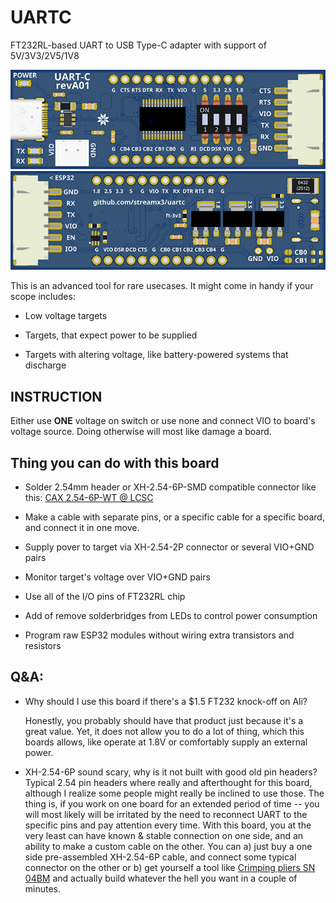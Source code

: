 # UARTC

FT232RL-based UART to USB Type-C adapter with support of 5V/3V3/2V5/1V8

[![board front mini](https://raw.githubusercontent.com/streamx3/uartc/master/images/UARTC-revA01-front-mini.png)](https://raw.githubusercontent.com/streamx3/uartc/master/images/UARTC-revA01-front.png)
[![board back mini](https://raw.githubusercontent.com/streamx3/uartc/master/images/UARTC-revA01-back-mini.png)](https://raw.githubusercontent.com/streamx3/uartc/master/images/UARTC-revA01-back.png)

This is an advanced tool for rare usecases. It might come in handy if your scope includes:

- Low voltage targets

- Targets, that expect power to be supplied

- Targets with altering voltage, like battery-powered systems that discharge


## INSTRUCTION

Either use **ONE** voltage on switch or use none and connect VIO to board's voltage source. Doing otherwise will most like damage a board.


## Thing you can do with this board

- Solder 2.54mm header or XH-2.54-6P-SMD compatible connector like this: [CAX 2.54-6P-WT @ LCSC](https://lcsc.com/product-detail/Wire-To-Board-Wire-To-Wire-Connector_CAX-2-54-6P-WT_C722706.html)

- Make a cable with separate pins, or a specific cable for a specific board, and connect it in one move.

- Supply pover to target via XH-2.54-2P connector or several VIO+GND pairs

- Monitor target's voltage over VIO+GND pairs

- Use all of the I/O pins of FT232RL chip

- Add of remove solderbridges from LEDs to control power consumption

- Program raw ESP32 modules without wiring extra transistors and resistors


## Q&A:

- Why should I use this board if there's a $1.5 FT232 knock-off on Ali?
  
  Honestly, you probably should have that product just because it's a great value. Yet, it does not allow you to do a lot of thing, which this boards allows, like operate at 1.8V or comfortably supply an external power.

- XH-2.54-6P sound scary, why is it not built with good old pin headers?
  Typical 2.54 pin headers where really and afterthought for this board, although I realize some people might really be inclined to use those. The thing is, if you work on one board for an extended period of time -- you will most likely will be irritated by the need to reconnect UART to the specific pins and pay attention every time. With this board, you at the very least can have known & stable connection on one side, and an ability to make a custom cable on the other. You can a) just buy a one side pre-assembled XH-2.54-6P cable, and connect some typical connector on the other or b)  get yourself a tool like [Crimping pliers SN 04BM](https://www.aliexpress.com/item/4000005467806.html) and actually build whatever the hell you want in a couple of minutes.
